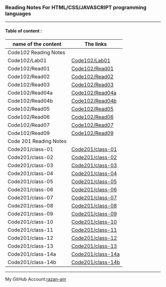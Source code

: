 ### **Reading Notes For HTML/CSS/JAVASCRIPT programming languages**
----------------------------------------------------------

#### **Table of content :**

| name of the content |                The links |
| ------------------- |--------------------------|
|              Code102 Reading Notes             |
|Code102/Lab01        |[Code102/Lab01](https://razan-am.github.io/reading-notes/Lab01)|
|Code102/Read01       |[Code102/Read01](https://razan-am.github.io/reading-notes/Read:%2001%20-%20Learning%20Markdown)|
|Code102/Read02       |[Code102/Read02](https://razan-am.github.io/reading-notes/Read:%2002)|
|Code102/Read03       |[Code102/Read03](https://razan-am.github.io/reading-notes/Read:%2003)|
|Code102/Read04a      |[Code102/Read04a](https://razan-am.github.io/reading-notes/Read:%2004a)|
|Code102/Read04b      |[Code102/Read04b](https://razan-am.github.io/reading-notes/Read:%2004b)|
|Code102/Read05       |[Code102/Read05](https://razan-am.github.io/reading-notes/Read:%2005)|
|Code102/Read06       |[Code102/Read06](https://razan-am.github.io/reading-notes/Read:%2006)|
|Code102/Read07       |[Code102/Read07](https://razan-am.github.io/reading-notes/Read:%2007)|
|Code102/Read09       |[Code102/Read09](https://razan-am.github.io/reading-notes/Read:%2009)|
|               Code  201 Reading Notes              |
|Code201/class-01     |[Code201/class-01]()          |
|Code201/class-02     |[Code201/class-02]()          |
|Code201/class-03     |[Code201/class-03]()          |
|Code201/class-04     |[Code201/class-04]()          |
|Code201/class-05     |[Code201/class-05]()          |
|Code201/class-06     |[Code201/class-06]()          |
|Code201/class-07     |[Code201/class-07]()          |
|Code201/class-08     |[Code201/class-08]()          |
|Code201/class-09     |[Code201/class-09]()          |
|Code201/class-10     |[Code201/class-10]()          |
|Code201/class-11     |[Code201/class-11]()          |
|Code201/class-12     |[Code201/class-12]()          |
|Code201/class-13     |[Code201/class-13]()          |
|Code201/class-14a    |[Code201/class-14a]()         |
|Code201/class-14b    |[Code201/class-14b]()         |




------------------------------------------------------------------------------------------------------------------------

My GitHub Account:[razan-am](https://github.com/Razan-am/reading-notes)